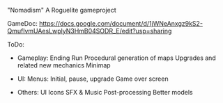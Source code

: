 "Nomadism" 
A Roguelite gameproject

GameDoc: https://docs.google.com/document/d/1jWNeAnxgz9kS2-QmuflvmUAesLwplyN3HmB04SODR_E/edit?usp=sharing

ToDo:

- Gameplay:
Ending Run
Procedural generation of maps
Upgrades and related new mechanics
Minimap

- UI:
Menus: Initial, pause, upgrade
Game over screen

- Others:
UI Icons
SFX & Music
Post-processing
Better models
